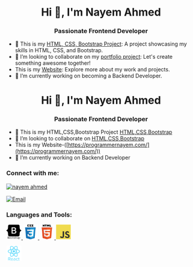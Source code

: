<h1 align="center">Hi 🥰, I'm Nayem Ahmed</h1>
<h3 align="center">Passionate Frontend Developer</h3>

- 🔭 This is my [HTML, CSS, Bootstrap Project](https://nayem-ahmed.github.io/Website/): A project showcasing my skills in HTML, CSS, and Bootstrap.
- 👯 I’m looking to collaborate on my [portfolio project](https://nayem-ahmed.github.io/project/): Let's create something awesome together!
- This is my [Website](https://programmernayem.com/): Explore more about my work and projects.
- 🔭 I’m currently working on becoming a Backend Developer.

 <h1 align="center">Hi 🥰, I'm Nayem Ahmed</h1>
<h3 align="center">Passionate Frontend Developer</h3>

- 🔭 This is my HTML,CSS,Bootstrap Project [HTML,CSS,Bootstrap](https://nayem-ahmed.github.io/Website/)
- 👯 I’m looking to collaborate on [HTML,CSS,Bootstrap](https://nayem-ahmed.github.io/project/)
- This is my Website-([https://programmernayem.com/](https://programmernayem.com/))
- 🔭 I’m currently working on Backend Developer
<h3 align="left">Connect with me:</h3>
<p align="left">
<a href="https://fb.com/nayem ahmed" target="blank"><img align="center" src="https://raw.githubusercontent.com/rahuldkjain/github-profile-readme-generator/master/src/images/icons/Social/facebook.svg" alt="nayem ahmed" height="30" width="40" /></a>
</p>
  <a href="mailto:webdevnayem@gmail.com" target="_blank">
    <img align="center" src="path/to/email/icon.svg" alt="Email" height="30" width="40" />
  </a>
<h3 align="left">Languages and Tools:</h3>
<p align="left"> <a href="https://getbootstrap.com" target="_blank" rel="noreferrer"> <img src="https://raw.githubusercontent.com/devicons/devicon/master/icons/bootstrap/bootstrap-plain-wordmark.svg" alt="bootstrap" width="40" height="40"/> </a> <a href="https://www.w3schools.com/css/" target="_blank" rel="noreferrer"> <img src="https://raw.githubusercontent.com/devicons/devicon/master/icons/css3/css3-original-wordmark.svg" alt="css3" width="40" height="40"/> </a> <a href="https://www.w3.org/html/" target="_blank" rel="noreferrer"> <img src="https://raw.githubusercontent.com/devicons/devicon/master/icons/html5/html5-original-wordmark.svg" alt="html5" width="40" height="40"/> </a> <a href="https://developer.mozilla.org/en-US/docs/Web/JavaScript" target="_blank" rel="noreferrer"> <img src="https://raw.githubusercontent.com/devicons/devicon/master/icons/javascript/javascript-original.svg" alt="javascript" width="40" height="40"/> </a> </p>
  <a href="https://reactjs.org/" target="_blank" rel="noreferrer">
    <img src="https://raw.githubusercontent.com/devicons/devicon/master/icons/react/react-original-wordmark.svg" alt="react" width="40" height="40"/>
  </a>

